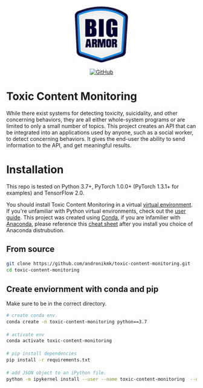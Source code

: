 <p align="center">
    <br>
    <img src="https://raw.githubusercontent.com/andronikmk/toxic-content-monitoring/master/docs/_static/Big-Armor-Logo.png" width="142"/>
    <br>
<p>

<p align="center">
    <a href="https://github.com/andronikmk/toxic-content-monitoring/blob/master/LICENSE">
        <img alt="GitHub" src="https://img.shields.io/badge/License-MIT-yellow.svg">
    </a>
</p>

# Toxic Content Monitoring

While there exist systems for detecting toxicity, suicidality, and other concerning behaviors, 
they are all either whole-system programs or are limited to only a small number of topics. 
This project creates an API that can be integrated into an applications used by anyone, such as 
a social worker, to detect concerning behaviors. It gives the end-user the ability to send 
information to the API, and get meaningful results.

# Installation
This repo is tested on Python 3.7+, PyTorch 1.0.0+ (PyTorch 1.3.1+ for examples) and TensorFlow 2.0.

You should install Toxic Content Monitoring in a virtual [virtual environment](https://docs.python.org/3/library/venv.html). If you're unfamiliar with Python virtual environments, check out the [user guide](https://packaging.python.org/guides/installing-using-pip-and-virtual-environments/).
This project was created using [Conda](https://docs.conda.io/projects/conda/en/latest/user-guide/tasks/manage-environments.html), if you are infamilier with [Anaconda](https://www.anaconda.com/), please reference this [cheat sheet](https://docs.conda.io/projects/conda/en/4.6.0/_downloads/52a95608c49671267e40c689e0bc00ca/conda-cheatsheet.pdf) after you install you choice of Anaconda distrubution.

## From source
```bash
git clone https://github.com/andronikmk/toxic-content-monitoring.git
cd toxic-content-monitoring
```
## Create enviornment with conda and pip
Make sure to be in the correct directory.
```bash
# create conda env.
conda create -n toxic-content-monitoring python==3.7

# activate env
conda activate toxic-content-monitoring

# pip install dependencies
pip install -r requirements.txt

# add JSON object to an iPython file.
python -m ipykernel install --user --name toxic-content-monitoring  --display "toxic-content-monitoring (Python3)"

```
